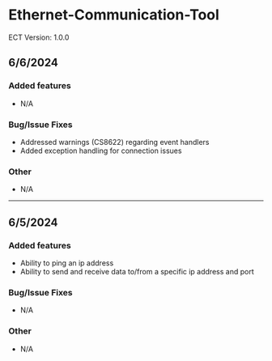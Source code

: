 # Ethernet-Communication-Tool
ECT Version: 1.0.0

## 6/6/2024
### Added features
- N/A
### Bug/Issue Fixes
- Addressed warnings (CS8622) regarding event handlers
- Added exception handling for connection issues
### Other
- N/A

---

## 6/5/2024
### Added features
- Ability to ping an ip address
- Ability to send and receive data to/from a specific ip address and port
### Bug/Issue Fixes
- N/A
### Other
- N/A